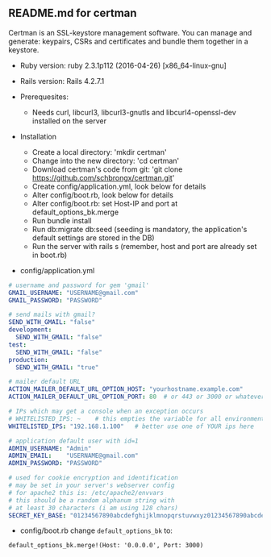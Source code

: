 ## README.md for certman

Certman is an SSL-keystore management software. You can manage and generate: keypairs, CSRs and certificates and bundle them together in a keystore.

* Ruby version: ruby 2.3.1p112 (2016-04-26) [x86_64-linux-gnu]
* Rails version: Rails 4.2.7.1

* Prerequesites:
  * Needs curl, libcurl3, libcurl3-gnutls and libcurl4-openssl-dev installed on the server

* Installation
  * Create a local directory: 'mkdir certman'
  * Change into the new directory: 'cd certman'
  * Download certman's code from git: 'git clone https://github.com/schbrongx/certman.git'
  * Create config/application.yml, look below for details
  * Alter config/boot.rb, look below for details
  * Alter config/boot.rb: set Host-IP and port at default_options_bk.merge
  * Run bundle install
  * Run db:migrate db:seed (seeding is mandatory, the application's default settings are stored in the DB)
  * Run the server with rails s (remember, host and port are already set in boot.rb)

* config/application.yml
```yaml
# username and password for gem 'gmail'
GMAIL_USERNAME: "USERNAME@gmail.com"
GMAIL_PASSWORD: "PASSWORD"

# send mails with gmail?
SEND_WITH_GMAIL: "false"
development:
  SEND_WITH_GMAIL: "false"
test:
  SEND_WITH_GMAIL: "false"
production: 
  SEND_WITH_GMAIL: "true"

# mailer default URL
ACTION_MAILER_DEFAULT_URL_OPTION_HOST: "yourhostname.example.com"
ACTION_MAILER_DEFAULT_URL_OPTION_PORT: 80  # or 443 or 3000 or whatever you run on

# IPs which may get a console when an exception occurs
# WHITELISTED_IPS: ~    # this empties the variable for all environments
WHITELISTED_IPS: "192.168.1.100"   # better use one of YOUR ips here

# application default user with id=1
ADMIN_USERNAME: "Admin"
ADMIN_EMAIL:    "USERNAME@gmail.com"
ADMIN_PASSWORD: "PASSWORD"

# used for cookie encryption and identification
# may be set in your server's webserver config
# for apache2 this is: /etc/apache2/envvars
# this should be a random alphanum string with 
# at least 30 characters (i am using 128 chars)
SECRET_KEY_BASE: "01234567890abcdefghijklmnopqrstuvwxyz01234567890abcdefghijklmnopqrstuvwxyz01234567890abcdefghijklmnopqrstuvwxyz01234567890abcdef"
```

* config/boot.rb
change `default_options_bk`  to:
```
default_options_bk.merge!(Host: '0.0.0.0', Port: 3000)
```

